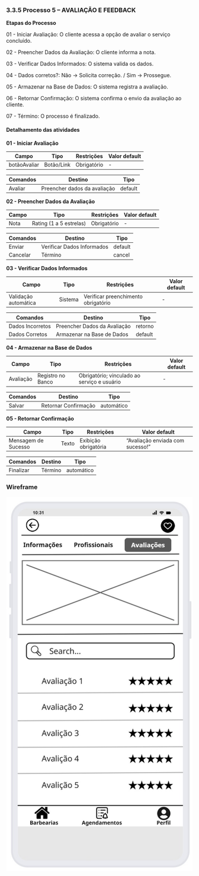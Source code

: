 ### 3.3.5 Processo 5 – AVALIAÇÃO E FEEDBACK

**Etapas do Processo**

01 - Iniciar Avaliação: O cliente acessa a opção de avaliar o serviço concluído.

02 - Preencher Dados da Avaliação: O cliente informa a nota.

03 - Verificar Dados Informados: O sistema valida os dados.

04 - Dados corretos?: Não → Solicita correção. / Sim → Prossegue.

05 - Armazenar na Base de Dados: O sistema registra a avaliação.

06 - Retornar Confirmação: O sistema confirma o envio da avaliação ao cliente.

07 - Término: O processo é finalizado.



#### Detalhamento das atividades
**01 - Iniciar Avaliação**

| **Campo**       | **Tipo**         | **Restrições** | **Valor default** |
| ---             | ---              | ---            | ---               |
| botãoAvaliar | Botão/Link  |   Obrigatório             |        -           |

| **Comandos**         |  **Destino**                   | **Tipo** |
| ---                  | ---                            | ---               |
| Avaliar | Preencher dados da avaliação  | default |

**02 - Preencher Dados da Avaliação**

| **Campo**       | **Tipo**         | **Restrições** | **Valor default** |
| ---             | ---              | ---            | ---               |
| Nota | Rating (1 a 5 estrelas)  |   Obrigatório             |        -           |

| **Comandos**         |  **Destino**                   | **Tipo** |
| ---                  | ---                            | ---               |
| Enviar | Verificar Dados Informados | default |
| Cancelar | Término | cancel |

**03 - Verificar Dados Informados**

| **Campo**       | **Tipo**         | **Restrições** | **Valor default** |
| ---             | ---              | ---            | ---               |
| Validação automática | Sistema  |   Verificar preenchimento obrigatório        |        -           |

| **Comandos**         |  **Destino**                   | **Tipo** |
| ---                  | ---                            | ---               |
| Dados Incorretos | Preencher Dados da Avaliação | retorno |
| Dados Corretos | Armazenar na Base de Dados | default |

**04 - Armazenar na Base de Dados**

| **Campo**       | **Tipo**         | **Restrições** | **Valor default** |
| ---             | ---              | ---            | ---               |
| Avaliação | Registro no Banco |   Obrigatório; vinculado ao serviço e usuário        |        -           |

| **Comandos**         |  **Destino**                   | **Tipo** |
| ---                  | ---                            | ---               |
| Salvar | Retornar Confirmação | automático |

**05 - Retornar Confirmação**

| **Campo**       | **Tipo**         | **Restrições** | **Valor default** |
| ---             | ---              | ---            | ---               |
| Mensagem de Sucesso | Texto |   Exibição obrigatória        |        “Avaliação enviada com sucesso!”           |

| **Comandos**         |  **Destino**                   | **Tipo** |
| ---                  | ---                            | ---               |
| Finalizar | Término | automático |

### Wireframe

![Wireframe](../images/wireframe/Wireframe-05.jpg)